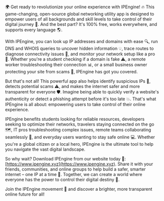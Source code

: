 🌍 Get ready to revolutionize your online experience with IPEngine! 🔥 This game-changing, open-source global networking utility app is designed to empower users of all backgrounds and skill levels to take control of their digital journey 🚀. And the best part? It's 100% free, works everywhere, and supports every language 🌎.

With IPEngine, you can look up IP addresses and domains with ease 🔍, run DNS and WHOIS queries to uncover hidden information 💡, trace routes to diagnose connectivity issues 📡, and monitor your network setup like a pro 👀. Whether you're a student checking if a domain is fake ⚠️, a remote worker troubleshooting their connection 📊, or a small business owner protecting your site from scams 💸, IPEngine has got you covered.

But that's not all! This powerful app also helps identify suspicious IPs 🔴, detects potential scams ⚠️, and makes the internet safer and more transparent for everyone 🛡️. Imagine being able to quickly verify a website's authenticity or detect a phishing attempt before it's too late 💥. That's what IPEngine is all about: empowering users to take control of their online experience.

IPEngine benefits students looking for reliable resources, developers seeking to optimize their networks, travelers staying connected on the go 🗺️, IT pros troubleshooting complex issues, remote teams collaborating seamlessly 👥, and everyday users wanting to stay safe online 💻. Whether you're a global citizen or a local hero, IPEngine is the ultimate tool to help you navigate the vast digital landscape.

So why wait? Download IPEngine from our website today 📲: [https://www.ipengine.xyz](https://www.ipengine.xyz). Share it with your friends, communities, and online groups to help build a safer, smarter internet – one IP at a time 🔗. Together, we can create a world where everyone has the power to control their digital destiny 💪.

Join the IPEngine movement 🌟 and discover a brighter, more transparent online future for all!